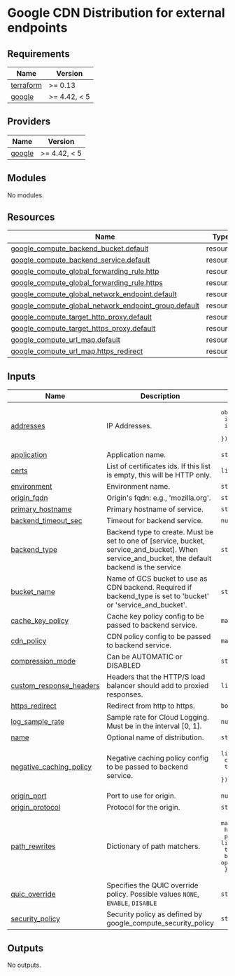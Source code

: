 # Google CDN Distribution for external endpoints

## Requirements

| Name | Version |
|------|---------|
| <a name="requirement_terraform"></a> [terraform](#requirement\_terraform) | >= 0.13 |
| <a name="requirement_google"></a> [google](#requirement\_google) | >= 4.42, < 5 |

## Providers

| Name | Version |
|------|---------|
| <a name="provider_google"></a> [google](#provider\_google) | >= 4.42, < 5 |

## Modules

No modules.

## Resources

| Name | Type |
|------|------|
| [google_compute_backend_bucket.default](https://registry.terraform.io/providers/hashicorp/google/latest/docs/resources/compute_backend_bucket) | resource |
| [google_compute_backend_service.default](https://registry.terraform.io/providers/hashicorp/google/latest/docs/resources/compute_backend_service) | resource |
| [google_compute_global_forwarding_rule.http](https://registry.terraform.io/providers/hashicorp/google/latest/docs/resources/compute_global_forwarding_rule) | resource |
| [google_compute_global_forwarding_rule.https](https://registry.terraform.io/providers/hashicorp/google/latest/docs/resources/compute_global_forwarding_rule) | resource |
| [google_compute_global_network_endpoint.default](https://registry.terraform.io/providers/hashicorp/google/latest/docs/resources/compute_global_network_endpoint) | resource |
| [google_compute_global_network_endpoint_group.default](https://registry.terraform.io/providers/hashicorp/google/latest/docs/resources/compute_global_network_endpoint_group) | resource |
| [google_compute_target_http_proxy.default](https://registry.terraform.io/providers/hashicorp/google/latest/docs/resources/compute_target_http_proxy) | resource |
| [google_compute_target_https_proxy.default](https://registry.terraform.io/providers/hashicorp/google/latest/docs/resources/compute_target_https_proxy) | resource |
| [google_compute_url_map.default](https://registry.terraform.io/providers/hashicorp/google/latest/docs/resources/compute_url_map) | resource |
| [google_compute_url_map.https_redirect](https://registry.terraform.io/providers/hashicorp/google/latest/docs/resources/compute_url_map) | resource |

## Inputs

| Name | Description | Type | Default | Required |
|------|-------------|------|---------|:--------:|
| <a name="input_addresses"></a> [addresses](#input\_addresses) | IP Addresses. | <pre>object({<br>    ipv4 = string,<br>    ipv6 = string,<br>  })</pre> | n/a | yes |
| <a name="input_application"></a> [application](#input\_application) | Application name. | `string` | n/a | yes |
| <a name="input_certs"></a> [certs](#input\_certs) | List of certificates ids. If this list is empty, this will be HTTP only. | `list(string)` | n/a | yes |
| <a name="input_environment"></a> [environment](#input\_environment) | Environment name. | `string` | n/a | yes |
| <a name="input_origin_fqdn"></a> [origin\_fqdn](#input\_origin\_fqdn) | Origin's fqdn: e.g., 'mozilla.org'. | `string` | n/a | yes |
| <a name="input_primary_hostname"></a> [primary\_hostname](#input\_primary\_hostname) | Primary hostname of service. | `string` | n/a | yes |
| <a name="input_backend_timeout_sec"></a> [backend\_timeout\_sec](#input\_backend\_timeout\_sec) | Timeout for backend service. | `number` | `10` | no |
| <a name="input_backend_type"></a> [backend\_type](#input\_backend\_type) | Backend type to create. Must be set to one of [service, bucket, service\_and\_bucket]. When service\_and\_bucket, the default backend is the service | `string` | `"service"` | no |
| <a name="input_bucket_name"></a> [bucket\_name](#input\_bucket\_name) | Name of GCS bucket to use as CDN backend. Required if backend\_type is set to 'bucket' or 'service\_and\_bucket'. | `string` | `""` | no |
| <a name="input_cache_key_policy"></a> [cache\_key\_policy](#input\_cache\_key\_policy) | Cache key policy config to be passed to backend service. | `map(any)` | `{}` | no |
| <a name="input_cdn_policy"></a> [cdn\_policy](#input\_cdn\_policy) | CDN policy config to be passed to backend service. | `map(any)` | `{}` | no |
| <a name="input_compression_mode"></a> [compression\_mode](#input\_compression\_mode) | Can be AUTOMATIC or DISABLED | `string` | `"DISABLED"` | no |
| <a name="input_custom_response_headers"></a> [custom\_response\_headers](#input\_custom\_response\_headers) | Headers that the HTTP/S load balancer should add to proxied responses. | `list(string)` | `null` | no |
| <a name="input_https_redirect"></a> [https\_redirect](#input\_https\_redirect) | Redirect from http to https. | `bool` | `true` | no |
| <a name="input_log_sample_rate"></a> [log\_sample\_rate](#input\_log\_sample\_rate) | Sample rate for Cloud Logging. Must be in the interval [0, 1]. | `number` | `1` | no |
| <a name="input_name"></a> [name](#input\_name) | Optional name of distribution. | `string` | `""` | no |
| <a name="input_negative_caching_policy"></a> [negative\_caching\_policy](#input\_negative\_caching\_policy) | Negative caching policy config to be passed to backend service. | <pre>list(object({<br>    code = string<br>    ttl  = string<br>  }))</pre> | `[]` | no |
| <a name="input_origin_port"></a> [origin\_port](#input\_origin\_port) | Port to use for origin. | `number` | `443` | no |
| <a name="input_origin_protocol"></a> [origin\_protocol](#input\_origin\_protocol) | Protocol for the origin. | `string` | `"HTTPS"` | no |
| <a name="input_path_rewrites"></a> [path\_rewrites](#input\_path\_rewrites) | Dictionary of path matchers. | <pre>map(object({<br>    hosts                = list(string)<br>    paths                = list(string)<br>    target               = string<br>    backend_bucket_paths = optional(list(string))<br>  }))</pre> | `{}` | no |
| <a name="input_quic_override"></a> [quic\_override](#input\_quic\_override) | Specifies the QUIC override policy. Possible values `NONE`, `ENABLE`, `DISABLE` | `string` | `"DISABLE"` | no |
| <a name="input_security_policy"></a> [security\_policy](#input\_security\_policy) | Security policy as defined by google\_compute\_security\_policy | `string` | `null` | no |

## Outputs

No outputs.
